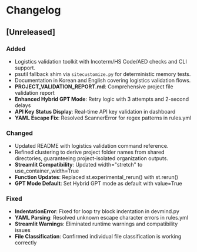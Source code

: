 # Changelog

## [Unreleased]
### Added
- Logistics validation toolkit with Incoterm/HS Code/AED checks and CLI support.
- psutil fallback shim via `sitecustomize.py` for deterministic memory tests.
- Documentation in Korean and English covering logistics validation flows.
- **PROJECT_VALIDATION_REPORT.md**: Comprehensive project file validation report
- **Enhanced Hybrid GPT Mode**: Retry logic with 3 attempts and 2-second delays
- **API Key Status Display**: Real-time API key validation in dashboard
- **YAML Escape Fix**: Resolved ScannerError for regex patterns in rules.yml

### Changed
- Updated README with logistics validation command reference.
- Refined clustering to derive project folder names from shared directories, guaranteeing project-isolated organization outputs.
- **Streamlit Compatibility**: Updated width="stretch" to use_container_width=True
- **Function Updates**: Replaced st.experimental_rerun() with st.rerun()
- **GPT Mode Default**: Set Hybrid GPT mode as default with value=True

### Fixed
- **IndentationError**: Fixed for loop try block indentation in devmind.py
- **YAML Parsing**: Resolved unknown escape character errors in rules.yml
- **Streamlit Warnings**: Eliminated runtime warnings and compatibility issues
- **File Classification**: Confirmed individual file classification is working correctly
